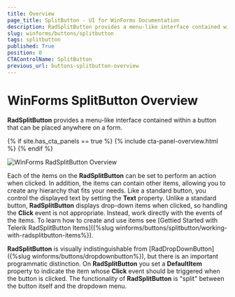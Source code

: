 ```yaml
---
title: Overview
page_title: SplitButton - UI for WinForms Documentation
description: RadSplitButton provides a menu-like interface contained within a button that can be placed anywhere on a form.
slug: winforms/buttons/splitbutton
tags: splitbutton
published: True
position: 0
CTAControlName: SplitButton
previous_url: buttons-splitbutton-overview
---
```


# WinForms SplitButton Overview

__RadSplitButton__ provides a menu-like interface contained within a button that can be placed anywhere on a form.

{% if site.has_cta_panels == true %}
{% include cta-panel-overview.html %}
{% endif %}

![WinForms RadSplitButton Overview](images/buttons-splitbutton-overview001.png)

Each of the items on the __RadSplitButton__ can be set to perform an action when clicked. In addition, the items can contain other items, allowing you to create any hierarchy that fits your needs. Like a standard button, you control the displayed text by setting the __Text__ property. Unlike a standard button, __RadSplitButton__ displays drop-down items when clicked, so handling the __Click__ event is not appropriate. Instead, work directly with the events of the items. To learn how to create and use items see [Gettied Started with Telerik RadSplitButton Items]({%slug winforms/buttons/splitbutton/working-with-radsplitbutton-items%}).

__RadSplitButton__ is visually indistinguishable from [RadDropDownButton]({%slug winforms/buttons/dropdownbutton%}), but there is an important programmatic distinction. On __RadSplitButton__ you set a __DefaultItem__ property to indicate the item whose __Click__ event should be triggered when the button is clicked. The functionality of __RadSplitButton__ is "split" between the button itself and the dropdown menu.
